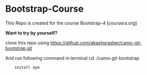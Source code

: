 # Bootstrap-Course

This Repo is created for the course Bootstrap-4 [coursera.org]

__Want to try by yourself?__

clone this repo using
        https://github.com/akashprasher/camo-git-bootstrap.git

And run following command in terminal
        cd ./camo-git-bootstrap
        
        install npm
